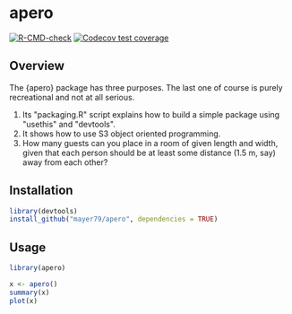 # apero

<!-- badges: start -->

[![R-CMD-check](https://github.com/mayer79/apero/actions/workflows/R-CMD-check.yaml/badge.svg)](https://github.com/mayer79/apero/actions)
[![Codecov test coverage](https://codecov.io/gh/mayer79/apero/branch/main/graph/badge.svg)](https://app.codecov.io/gh/mayer79/apero?branch=main)

<!-- badges: end -->

## Overview

The {apero} package has three purposes. The last one of course is purely recreational and not at all serious.

1. Its "packaging.R" script explains how to build a simple package using "usethis" and "devtools".
2. It shows how to use S3 object oriented programming.
3. How many guests can you place in a room of given length and width, given that each person should be at least some distance (1.5 m, say) away from each other?

## Installation

```r
library(devtools)
install_github("mayer79/apero", dependencies = TRUE)
```

## Usage

``` r
library(apero)

x <- apero()
summary(x)
plot(x)
```

